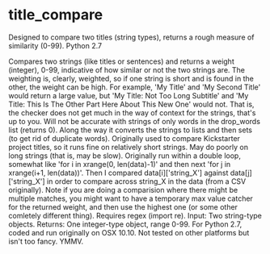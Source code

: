 # title_compare
Designed to compare two titles (string types), returns a rough measure of similarity (0-99).
Python 2.7

Compares two strings (like titles or sentences) and returns a weight (integer), 0-99, indicative of how similar or not the two strings are. The weighting is, clearly, weighted, so if one string is short and is found in the other, the weight can be high. For example, 'My Title' and 'My Second Title' would return a large value, but 'My Title: Not Too Long Subtitle' and 'My Title: This Is The Other Part Here About This New One' would not. That is, the checker does not get much in the way of context for the strings, that's up to you. 
Will not be accurate with strings of only words in the drop_words list (returns 0).
Along the way it converts the strings to lists and then sets (to get rid of duplicate words).
Originally used to compare Kickstarter project titles, so it runs fine on relatively short strings. May do poorly on long strings (that is, may be slow). 
Originally run within a double loop, somewhat like 'for i in xrange(0, len(data)-1)' and then next 'for j in xrange(i+1, len(data))'. Then I compared data[i]['string_X'] against data[j]['string_X'] in order to compare across string_X in the data (from a CSV originally).
Note if you are doing a comparision where there might be multiple matches, you might want to have a temporary max value catcher for the returned weight, and then use the highest one (or some other comletely different thing).
Requires regex (import re).
Input:   Two string-type objects.
Returns: One integer-type object, range 0-99.
For Python 2.7, coded and run originally on OSX 10.10. Not tested on other platforms but isn't too fancy.
YMMV.
